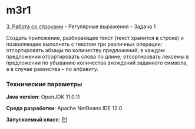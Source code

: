 # m3r1

[3. Работа со строками](..) - Регулярные выражения - Задача 1

Cоздать приложение, разбирающее текст (текст хранится в строке) и 
позволяющее выполнять с текстом три различных операции: отсортировать 
абзацы по количеству предложений; в каждом предложении отсортировать 
слова по длине; отсортировать лексемы в предложении по убыванию 
количества вхождений заданного символа, а в случае равенства – по 
алфавиту.

### Технические параметры

**Java version**: OpenJDK 11.0.11

**Среда разработки**: Apache NetBeans IDE 12.0

**Запускаемый класс**: [R1](https://github.com/aabyodj/java0online/blob/master/3%20Strings/R1/src/R1/R1.java)
